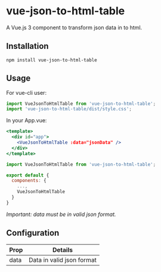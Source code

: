 # vue-json-to-html-table

A Vue.js 3 component to transform json data in to html.

## Installation

`npm install vue-json-to-html-table`

## Usage

For vue-cli user:

```javascript
import VueJsonToHtmlTable from 'vue-json-to-html-table';
import 'vue-json-to-html-table/dist/style.css';
```

In your App.vue:
```jsx
<template>
  <div id="app">
    <VueJsonToHtmlTable :data="jsonData" />
  </div>
</template>

import VueJsonToHtmlTable from 'vue-json-to-html-table';

export default {
  components: {
    ...,
    VueJsonToHtmlTable
  }
}
```

*Important: data must be in valid json format.*

## Configuration
| Prop   |  Details |
|----------|------|
| data | Data in valid json format |